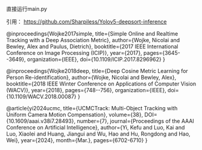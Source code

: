 直接运行main.py




引用：
https://github.com/Sharpiless/Yolov5-deepsort-inference

@inproceedings{Wojke2017simple,
  title={Simple Online and Realtime Tracking with a Deep Association Metric},
  author={Wojke, Nicolai and Bewley, Alex and Paulus, Dietrich},
  booktitle={2017 IEEE International Conference on Image Processing (ICIP)},
  year={2017},
  pages={3645--3649},
  organization={IEEE},
  doi={10.1109/ICIP.2017.8296962}
}

@inproceedings{Wojke2018deep,
  title={Deep Cosine Metric Learning for Person Re-identification},
  author={Wojke, Nicolai and Bewley, Alex},
  booktitle={2018 IEEE Winter Conference on Applications of Computer Vision (WACV)},
  year={2018},
  pages={748--756},
  organization={IEEE},
  doi={10.1109/WACV.2018.00087}
}

@article{yi2024ucmc,
  title={UCMCTrack: Multi-Object Tracking with Uniform Camera Motion Compensation}, 
  volume={38}, 
  DOI={10.1609/aaai.v38i7.28493}, 
  number={7}, 
  journal={Proceedings of the AAAI Conference on Artificial Intelligence}, 
  author={Yi, Kefu and Luo, Kai and Luo, Xiaolei and Huang, Jiangui and Wu, Hao and Hu, Rongdong and Hao, Wei},
  year={2024}, 
  month={Mar.}, 
  pages={6702-6710}
}
